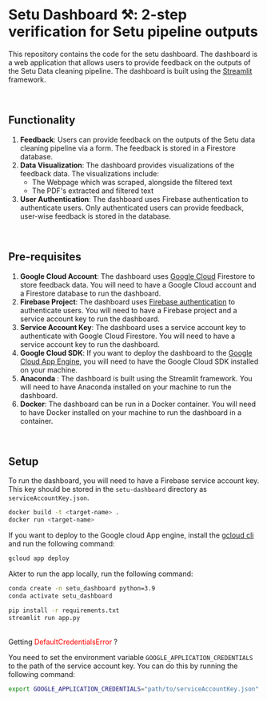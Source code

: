 # Setu Dashboard ⚒️: 2-step verification for Setu pipeline outputs

This repository contains the code for the setu dashboard. The dashboard is a web application that allows users to provide feedback on the outputs of the Setu Data cleaning pipeline. The dashboard is built using the [Streamlit](https://streamlit.io/) framework.

<br>

## Functionality

1. **Feedback**: Users can provide feedback on the outputs of the Setu data cleaning pipeline via a form. The feedback is stored in a Firestore database.
2. **Data Visualization**: The dashboard provides visualizations of the feedback data. The visualizations include:
    - The Webpage which was scraped, alongside the filtered text
    - The PDF's extracted and filtered text
3. **User Authentication**: The dashboard uses Firebase authentication to authenticate users. Only authenticated users can provide feedback, user-wise feedback is stored in the database.

<br>

## Pre-requisites
1. **Google Cloud Account**: The dashboard uses [Google Cloud](https://console.cloud.google.com/) Firestore to store feedback data. You will need to have a Google Cloud account and a Firestore database to run the dashboard.
2. **Firebase Project**: The dashboard uses [Firebase authentication](https://firebase.google.com/docs/auth) to authenticate users. You will need to have a Firebase project and a service account key to run the dashboard.
3. **Service Account Key**: The dashboard uses a service account key to authenticate with Google Cloud Firestore. You will need to have a service account key to run the dashboard.
4. **Google Cloud SDK**: If you want to deploy the dashboard to the [Google Cloud App Engine](https://cloud.google.com/appengine/?hl=en), you will need to have the Google Cloud SDK installed on your machine.
5. **Anaconda** : The dashboard is built using the Streamlit framework. You will need to have Anaconda installed on your machine to run the dashboard.
6. **Docker**: The dashboard can be run in a Docker container. You will need to have Docker installed on your machine to run the dashboard in a container.

<br>

## Setup

To run the dashboard, you will need to have a Firebase service account key. This key should be stored in the `setu-dashboard` directory as `serviceAccountKey.json`.

```bash
docker build -t <target-name> . 
docker run <target-name> 
```

If you want to deploy to the Google cloud App engine, install the [gcloud cli](https://cloud.google.com/sdk/docs/install) and run the following command:

```bash
gcloud app deploy
```

Akter to run the app locally, run the following command:

```bash
conda create -n setu_dashboard python=3.9
conda activate setu_dashboard

pip install -r requirements.txt
streamlit run app.py
```
<br>
Getting <span style="color:red">DefaultCredentialsError</span> ?

<br>

You need to set the environment variable `GOOGLE_APPLICATION_CREDENTIALS` to the path of the service account key. You can do this by running the following command:

```bash
export GOOGLE_APPLICATION_CREDENTIALS="path/to/serviceAccountKey.json"
```
